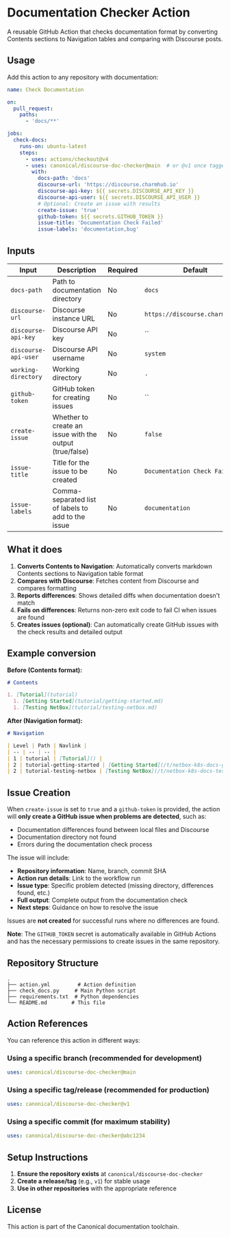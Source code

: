 # Documentation Checker Action

A reusable GitHub Action that checks documentation format by converting Contents sections to Navigation tables and comparing with Discourse posts.

## Usage

Add this action to any repository with documentation:

```yaml
name: Check Documentation

on:
  pull_request:
    paths:
      - 'docs/**'

jobs:
  check-docs:
    runs-on: ubuntu-latest
    steps:
      - uses: actions/checkout@v4
      - uses: canonical/discourse-doc-checker@main  # or @v1 once tagged
        with:
          docs-path: 'docs'
          discourse-url: 'https://discourse.charmhub.io'
          discourse-api-key: ${{ secrets.DISCOURSE_API_KEY }}
          discourse-api-user: ${{ secrets.DISCOURSE_API_USER }}
          # Optional: Create an issue with results
          create-issue: 'true'
          github-token: ${{ secrets.GITHUB_TOKEN }}
          issue-title: 'Documentation Check Failed'
          issue-labels: 'documentation,bug'
```

## Inputs

| Input | Description | Required | Default |
|-------|-------------|----------|---------|
| `docs-path` | Path to documentation directory | No | `docs` |
| `discourse-url` | Discourse instance URL | No | `https://discourse.charmhub.io` |
| `discourse-api-key` | Discourse API key | No | `` |
| `discourse-api-user` | Discourse API username | No | `system` |
| `working-directory` | Working directory | No | `.` |
| `github-token` | GitHub token for creating issues | No | `` |
| `create-issue` | Whether to create an issue with the output (true/false) | No | `false` |
| `issue-title` | Title for the issue to be created | No | `Documentation Check Failed` |
| `issue-labels` | Comma-separated list of labels to add to the issue | No | `documentation` |

## What it does

1. **Converts Contents to Navigation**: Automatically converts markdown Contents sections to Navigation table format
2. **Compares with Discourse**: Fetches content from Discourse and compares formatting
3. **Reports differences**: Shows detailed diffs when documentation doesn't match
4. **Fails on differences**: Returns non-zero exit code to fail CI when issues are found
5. **Creates issues (optional)**: Can automatically create GitHub issues with the check results and detailed output

## Example conversion

**Before (Contents format):**
```markdown
# Contents

1. [Tutorial](tutorial)
  1. [Getting Started](tutorial/getting-started.md)
  1. [Testing NetBox](tutorial/testing-netbox.md)
```

**After (Navigation format):**
```markdown
# Navigation

| Level | Path | Navlink |
| -- | -- | -- |
| 1 | tutorial | [Tutorial]() |
| 2 | tutorial-getting-started | [Getting Started](/t/netbox-k8s-docs-getting-started/18935) |
| 2 | tutorial-testing-netbox | [Testing NetBox](/t/netbox-k8s-docs-testing-netbox/18937) |
```

## Issue Creation

When `create-issue` is set to `true` and a `github-token` is provided, the action will **only create a GitHub issue when problems are detected**, such as:

- Documentation differences found between local files and Discourse
- Documentation directory not found
- Errors during the documentation check process

The issue will include:
- **Repository information**: Name, branch, commit SHA
- **Action run details**: Link to the workflow run
- **Issue type**: Specific problem detected (missing directory, differences found, etc.)
- **Full output**: Complete output from the documentation check
- **Next steps**: Guidance on how to resolve the issue

Issues are **not created** for successful runs where no differences are found.

**Note**: The `GITHUB_TOKEN` secret is automatically available in GitHub Actions and has the necessary permissions to create issues in the same repository.

## Repository Structure

```
.
├── action.yml         # Action definition
├── check_docs.py     # Main Python script
├── requirements.txt  # Python dependencies
└── README.md        # This file
```

## Action References

You can reference this action in different ways:

### Using a specific branch (recommended for development)
```yaml
uses: canonical/discourse-doc-checker@main
```

### Using a specific tag/release (recommended for production)
```yaml
uses: canonical/discourse-doc-checker@v1
```

### Using a specific commit (for maximum stability)
```yaml
uses: canonical/discourse-doc-checker@abc1234
```

## Setup Instructions

1. **Ensure the repository exists** at `canonical/discourse-doc-checker`
2. **Create a release/tag** (e.g., `v1`) for stable usage
3. **Use in other repositories** with the appropriate reference

## License

This action is part of the Canonical documentation toolchain.